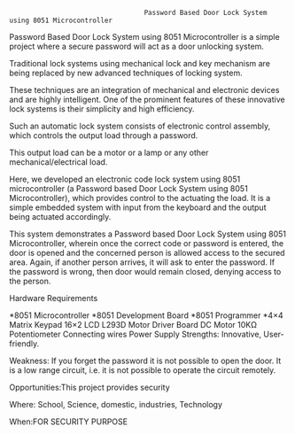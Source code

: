                                       Password Based Door Lock System using 8051 Microcontroller

Password Based Door Lock System using 8051 Microcontroller is a simple project where a secure password will act as a door unlocking system. 

Traditional lock systems using mechanical lock and key mechanism are being replaced by new advanced techniques of locking system.

These techniques are an integration of mechanical and electronic devices and are highly intelligent. One of the prominent features of these innovative lock systems is their simplicity and high efficiency.

Such an automatic lock system consists of electronic control assembly, which controls the output load through a password. 

This output load can be a motor or a lamp or any other mechanical/electrical load.

Here, we developed an electronic code lock system using 8051 microcontroller (a Password based Door Lock System using 8051 Microcontroller), which provides control to the actuating the load. It is a simple embedded system with input from the keyboard and the output being actuated accordingly.

This system demonstrates a Password based Door Lock System using 8051 Microcontroller, wherein once the correct code or password is entered, the door is opened and the concerned person is allowed access to the secured area. Again, if another person arrives, it will ask to enter the password. If the password is wrong, then door would remain closed, denying access to the person.

Hardware Requirements

*8051 Microcontroller
*8051 Development Board
*8051 Programmer
*4×4 Matrix Keypad
16×2 LCD
L293D Motor Driver Board
DC Motor
10KΩ Potentiometer
Connecting wires
Power Supply
Strengths: Innovative, User-friendly.

Weakness: If you forget the password it is not possible to open the door.
          It is a low range circuit, i.e. it is not possible to operate the circuit remotely.

Opportunities:This project provides security

Where: School, Science, domestic, industries, Technology

When:FOR SECURITY PURPOSE
